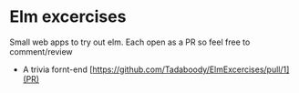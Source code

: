 # Elm excercises

Small web apps to try out elm. Each open as a PR so feel free to comment/review

- A trivia fornt-end [https://github.com/Tadaboody/ElmExcercises/pull/1](PR)